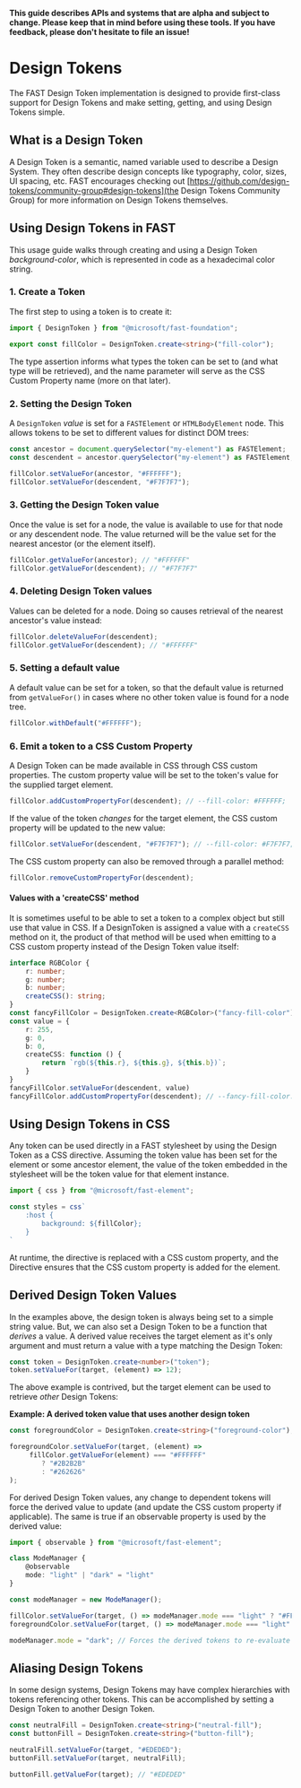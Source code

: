 **This guide describes APIs and systems that are alpha and subject to change. Please keep that in mind before using these tools. If you have feedback, please don't hesitate to file an issue!**

# Design Tokens
The FAST Design Token implementation is designed to provide first-class support for Design Tokens and make setting, getting, and using Design Tokens simple.

## What is a Design Token
A Design Token is a semantic, named variable used to describe a Design System. They often describe design concepts like typography, color, sizes, UI spacing, etc. FAST encourages checking out [https://github.com/design-tokens/community-group#design-tokens](the Design Tokens Community Group) for more information on Design Tokens themselves.

## Using Design Tokens in FAST
This usage guide walks through creating and using a Design Token *background-color*, which is represented in code as a hexadecimal color string.

### 1. Create a Token
The first step to using a token is to create it:

```ts
import { DesignToken } from "@microsoft/fast-foundation";

export const fillColor = DesignToken.create<string>("fill-color");
```

The type assertion informs what types the token can be set to (and what type will be retrieved), and the name parameter will serve as the CSS Custom Property name (more on that later).

### 2. Setting the Design Token
A `DesignToken` *value* is set for a `FASTElement` or `HTMLBodyElement` node. This allows tokens to be set to different values for distinct DOM trees:

```ts
const ancestor = document.querySelector("my-element") as FASTElement;
const descendent = ancestor.querySelector("my-element") as FASTElement;

fillColor.setValueFor(ancestor, "#FFFFFF");
fillColor.setValueFor(descendent, "#F7F7F7");
 ```

### 3. Getting the Design Token value
Once the value is set for a node, the value is available to use for that node or any descendent node. The value returned will be the value set for the nearest ancestor (or the element itself).

```ts
fillColor.getValueFor(ancestor); // "#FFFFFF"
fillColor.getValueFor(descendent); // "#F7F7F7"
```

### 4. Deleting Design Token values
Values can be deleted for a node. Doing so causes retrieval of the nearest ancestor's value instead:

```ts
fillColor.deleteValueFor(descendent);
fillColor.getValueFor(descendent); // "#FFFFFF"
```

### 5. Setting a default value
A default value can be set for a token, so that the default value is returned from `getValueFor()` in cases where no other token value is found for a node tree.

```ts
fillColor.withDefault("#FFFFFF");
```
### 6. Emit a token to a CSS Custom Property
A Design Token can be made available in CSS through CSS custom properties. The custom property value will be set to the token's value for the supplied target element.

```ts
fillColor.addCustomPropertyFor(descendent); // --fill-color: #FFFFFF;
```

If the value of the token *changes* for the target element, the CSS custom property will be updated to the new value:

```ts
fillColor.setValueFor(descendent, "#F7F7F7"); // --fill-color: #F7F7F7;
```

The CSS custom property can also be removed through a parallel method:

```ts
fillColor.removeCustomPropertyFor(descendent);
```

#### Values with a 'createCSS' method
It is sometimes useful to be able to set a token to a complex object but still use that value in CSS. If a DesignToken is assigned a value with a `createCSS` method on it, the product of that method will be used when emitting to a CSS custom property instead of the Design Token value itself:

```ts
interface RGBColor {
    r: number;
    g: number;
    b: number;
    createCSS(): string;
}
const fancyFillColor = DesignToken.create<RGBColor>("fancy-fill-color");
const value = {
    r: 255,
    g: 0,
    b: 0,
    createCSS: function () {
        return `rgb(${this.r}, ${this.g}, ${this.b})`;
    }
}
fancyFillColor.setValueFor(descendent, value)
fancyFillColor.addCustomPropertyFor(descendent); // --fancy-fill-color: rgb(255, 0, 0);
```

## Using Design Tokens in CSS
Any token can be used directly in a FAST stylesheet by using the Design Token as a CSS directive. Assuming the token value has been set for the element or some ancestor element, the value of the token embedded in the stylesheet will be the token value for that element instance.

```ts
import { css } from "@microsoft/fast-element";

const styles = css`
    :host {
        background: ${fillColor};
    }
`
```

At runtime, the directive is replaced with a CSS custom property, and the Directive ensures that the CSS custom property is added for the element.

## Derived Design Token Values
In the examples above, the design token is always being set to a simple string value. But, we can also set a Design Token to be a function that *derives* a value. A derived value receives the target element as it's only argument and must return a value with a type matching the Design Token:

```ts
const token = DesignToken.create<number>("token");
token.setValueFor(target, (element) => 12);
```

The above example is contrived, but the target element can be used to retrieve *other* Design Tokens:

**Example: A derived token value that uses another design token**
```ts
const foregroundColor = DesignToken.create<string>("foreground-color");

foregroundColor.setValueFor(target, (element) => 
     fillColor.getValueFor(element) === "#FFFFFF"
        ? "#2B2B2B" 
        : "#262626"
);
```

For derived Design Token values, any change to dependent tokens will force the derived value to update (and update the CSS custom property if applicable). The same is true if an observable property is used by the derived value:

```ts
import { observable } from "@microsoft/fast-element";

class ModeManager {
    @observable
    mode: "light" | "dark" = "light"
}

const modeManager = new ModeManager();

fillColor.setValueFor(target, () => modeManager.mode === "light" ? "#FFFFFF" : "#242424");
foregroundColor.setValueFor(target, () => modeManager.mode === "light" ? "#2B2B2B" : "#F5F5F5");

modeManager.mode = "dark"; // Forces the derived tokens to re-evaluate and CSS custom properties to update if applicable
```


## Aliasing Design Tokens
In some design systems, Design Tokens may have complex hierarchies with tokens referencing other tokens. This can be accomplished by setting a Design Token to another Design Token.

```ts
const neutralFill = DesignToken.create<string>("neutral-fill");
const buttonFill = DesignToken.create<string>("button-fill");

neutralFill.setValueFor(target, "#EDEDED");
buttonFill.setValueFor(target, neutralFill);

buttonFill.getValueFor(target); // "#EDEDED"
```